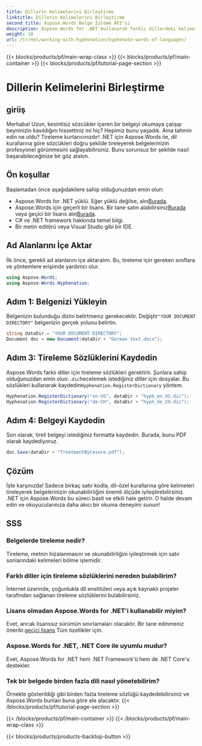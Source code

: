 ```yaml
---
title: Dillerin Kelimelerini Birleştirme
linktitle: Dillerin Kelimelerini Birleştirme
second_title: Aspose.Words Belge İşleme API'si
description: Aspose.Words for .NET kullanarak farklı dillerdeki kelimeleri nasıl tireleyeceğinizi öğrenin. Belgenizin okunabilirliğini artırmak için bu ayrıntılı, adım adım kılavuzu izleyin.
weight: 10
url: /tr/net/working-with-hyphenation/hyphenate-words-of-languages/
---
```


{{< blocks/products/pf/main-wrap-class >}}
{{< blocks/products/pf/main-container >}}
{{< blocks/products/pf/tutorial-page-section >}}

# Dillerin Kelimelerini Birleştirme

## giriiş

Merhaba! Uzun, kesintisiz sözcükler içeren bir belgeyi okumaya çalışıp beyninizin kasıldığını hissettiniz mi hiç? Hepimiz bunu yaşadık. Ama tahmin edin ne oldu? Tireleme kurtarıcınızdır! .NET için Aspose.Words ile, dil kurallarına göre sözcükleri doğru şekilde tireleyerek belgelerinizin profesyonel görünmesini sağlayabilirsiniz. Bunu sorunsuz bir şekilde nasıl başarabileceğinize bir göz atalım.

## Ön koşullar

Başlamadan önce aşağıdakilere sahip olduğunuzdan emin olun:

-  Aspose.Words for .NET yüklü. Eğer yüklü değilse, alın[Burada](https://releases.aspose.com/words/net/).
-  Aspose.Words için geçerli bir lisans. Bir tane satın alabilirsiniz[Burada](https://purchase.aspose.com/buy) veya geçici bir lisans alın[Burada](https://purchase.aspose.com/temporary-license/).
- C# ve .NET framework hakkında temel bilgi.
- Bir metin editörü veya Visual Studio gibi bir IDE.

## Ad Alanlarını İçe Aktar

İlk önce, gerekli ad alanlarını içe aktaralım. Bu, tireleme için gereken sınıflara ve yöntemlere erişimde yardımcı olur.

```csharp
using Aspose.Words;
using Aspose.Words.Hyphenation;
```

## Adım 1: Belgenizi Yükleyin

 Belgenizin bulunduğu dizini belirtmeniz gerekecektir. Değiştir`"YOUR DOCUMENT DIRECTORY"` belgenizin gerçek yolunu belirtin.

```csharp
string dataDir = "YOUR DOCUMENT DIRECTORY";
Document doc = new Document(dataDir + "German text.docx");
```

## Adım 3: Tireleme Sözlüklerini Kaydedin

 Aspose.Words farklı diller için tireleme sözlükleri gerektirir. Şunlara sahip olduğunuzdan emin olun:`.dic`hecelemek istediğiniz diller için dosyalar. Bu sözlükleri kullanarak kaydedin`Hyphenation.RegisterDictionary` yöntem.

```csharp
Hyphenation.RegisterDictionary("en-US", dataDir + "hyph_en_US.dic");
Hyphenation.RegisterDictionary("de-CH", dataDir + "hyph_de_CH.dic");
```

## Adım 4: Belgeyi Kaydedin

Son olarak, tireli belgeyi istediğiniz formatta kaydedin. Burada, bunu PDF olarak kaydediyoruz.

```csharp
doc.Save(dataDir + "TreatmentByCesure.pdf");
```

## Çözüm

İşte karşınızda! Sadece birkaç satır kodla, dil-özel kurallarına göre kelimeleri tireleyerek belgelerinizin okunabilirliğini önemli ölçüde iyileştirebilirsiniz. .NET için Aspose.Words bu süreci basit ve etkili hale getirir. O halde devam edin ve okuyucularınıza daha akıcı bir okuma deneyimi sunun!

## SSS

### Belgelerde tireleme nedir?
Tireleme, metnin hizalanmasını ve okunabilirliğini iyileştirmek için satır sonlarındaki kelimeleri bölme işlemidir.

### Farklı diller için tireleme sözlüklerini nereden bulabilirim?
İnternet üzerinde, çoğunlukla dil enstitüleri veya açık kaynaklı projeler tarafından sağlanan tireleme sözlüklerini bulabilirsiniz.

### Lisans olmadan Aspose.Words for .NET'i kullanabilir miyim?
 Evet, ancak lisanssız sürümün sınırlamaları olacaktır. Bir tane edinmeniz önerilir.[geçici lisans](https://purchase.aspose.com/temporary-license) Tüm özellikler için.

### Aspose.Words for .NET, .NET Core ile uyumlu mudur?
Evet, Aspose.Words for .NET hem .NET Framework'ü hem de .NET Core'u destekler.

### Tek bir belgede birden fazla dili nasıl yönetebilirim?
Örnekte gösterildiği gibi birden fazla tireleme sözlüğü kaydedebilirsiniz ve Aspose.Words bunları buna göre ele alacaktır.
{{< /blocks/products/pf/tutorial-page-section >}}

{{< /blocks/products/pf/main-container >}}
{{< /blocks/products/pf/main-wrap-class >}}

{{< blocks/products/products-backtop-button >}}
